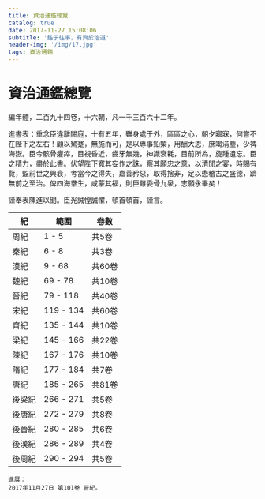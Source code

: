 ```yaml
---
title: 資治通鑑總覽
catalog: true
date: 2017-11-27 15:08:06
subtitle: '鑑于往事，有資於治道'
header-img: '/img/17.jpg'
tags: 資治通鑑
---
```


# 資治通鑑總覽

編年體，二百九十四卷，十六朝，凡一千三百六十二年。

進書表：重念臣違離闕庭，十有五年，雖身處于外，區區之心，朝夕寤寐，何嘗不在陛下之左右！顧以駑蹇，無施而可，是以專事鉛槧，用酬大恩，庶竭涓塵，少裨海嶽。臣今骸骨癯瘁，目視昏近，齒牙無幾，神識衰耗，目前所為，旋踵遺忘。臣之精力，盡於此書。伏望陛下寬其妄作之誅，察其願忠之意，以清閒之宴，時賜有覽，監前世之興衰，考當今之得失，嘉善矜惡，取得捨非，足以懋稽古之盛德，躋無前之至治。俾四海羣生，咸蒙其福，則臣雖委骨九泉，志願永畢矣！

謹奉表陳進以聞。臣光誠惶誠懼，頓首頓首，謹言。

| 紀 | 範圍 | 卷數| 
| --- | --- | --- |
|周紀 | 1 - 5 | 共5卷 |
|秦紀 | 6 - 8 |共3卷 |
|漢紀 | 9 - 68 | 共60卷 |
|魏紀 | 69 - 78 | 共10卷 |
|晉紀 | 79 - 118 | 共40卷 |
|宋紀 | 119 - 134 | 共60卷 |
|齊紀| 135 - 144 | 共10卷 |
|梁紀| 145 - 166 | 共22卷 |
|陳紀| 167 - 176 |共10卷 |
|隋紀| 177 - 184 | 共7卷 |
|唐紀| 185 - 265 | 共81卷 |
|後梁紀| 266 - 271 | 共5卷|
|後唐紀| 272 - 279 | 共8卷|
|後晉紀| 280 - 285 | 共6卷 |
|後漢紀| 286 - 289 | 共4卷 |
|後周紀| 290 - 294 | 共5卷 |

    進展：
    2017年11月27日 第101卷 晉紀。


